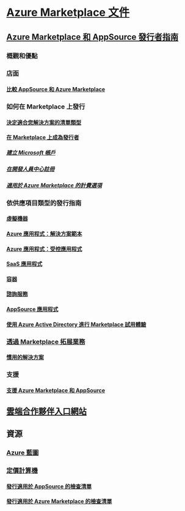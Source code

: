 # [Azure Marketplace 文件](index.md)  

## [Azure Marketplace 和 AppSource 發行者指南](./marketplace-publishers-guide.md)  
### 概觀和優點  
### 店面  
#### [比較 AppSource 和 Azure Marketplace](./comparing-appsource-azure-marketplace.md)  

### 如何在 Marketplace 上發行  
#### [決定適合您解決方案的清單類型](./determine-your-listing-type.md)  
#### [在 Marketplace 上成為發行者](./become-publisher.md)  
##### [建立 Microsoft 帳戶](./guidelines.md)
##### [在開發人員中心註冊](./register-dev-center.md) 
##### [適用於 Azure Marketplace 的計費選項](./billing-options-azure-marketplace.md)  

### 依供應項目類型的發行指南 
#### [虛擬機器](./marketplace-virtual-machines.md)
#### [Azure 應用程式：解決方案範本](./marketplace-solution-templates.md)
#### [Azure 應用程式：受控應用程式](./marketplace-managed-apps.md)
#### [SaaS 應用程式](./marketplace-saas-applications-technical-publishing-guide.md) 
#### [容器](./marketplace-containers.md)
#### [諮詢服務](./consulting-services.md)  
#### [AppSource 應用程式](./appsource-offer-publishing-guide.md)
#### [使用 Azure Active Directory 進行 Marketplace 試用體驗](./enable-trial-using-azure-ad.md)

### [透過 Marketplace 拓展業務](./grow-your-business-with-azure-marketplace.md)  
#### [慣用的解決方案](./preferred-solutions.md) 

### 支援  
#### [支援 Azure Marketplace 和 AppSource](./support-azure-marketplace.md)  

## [雲端合作夥伴入口網站](./cloud-partner-portal/cloud-partner-portal-what-is-the-cloud-partner-portal.md)  

## 資源  
### [Azure 藍圖](https://azure.microsoft.com/roadmap/)  
### [定價計算機](https://azure.microsoft.com/pricing/calculator/)  


#### [發行適用於 AppSource 的檢查清單](./publishing-checklist-appsource.md)  
#### [發行適用於 Azure Marketplace 的檢查清單](./publishing-checklist-azure-marketplace.md)  
